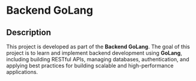 # Backend GoLang 

## Description
This project is developed as part of the **Backend GoLang**. The goal of this project is to learn and implement backend development using **GoLang**, including building RESTful APIs, managing databases, authentication, and applying best practices for building scalable and high-performance applications.

